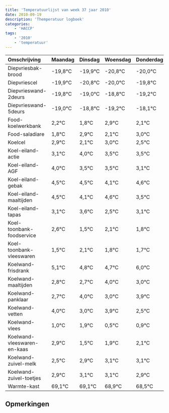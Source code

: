 ```yaml
---
title: 'Temperatuurlijst van week 37 jaar 2010'
date: 2010-09-19
description: 'Themperatuur logboek'
categories:
    - 'HACCP'
tags:
    - '2010'
    - 'temperatuur'
---
```

|Omschrijving|Maandag|Dinsdag|Woensdag|Donderdag|Vrijdag|Zaterdag|Zondag|
|:---|:---|:---|:---|:---|:---|:---|:---|
|Diepvriesbak-brood|-19,8°C|-19,9°C|-20,8°C|-20,0°C|-19,8°C|-20,2°C|-19,1°C|
|Diepvriescel|-19,9°C|-20,8°C|-20,0°C|-19,8°C|-20,2°C|-19,1°C|-19,9°C|
|Diepvrieswand-2deurs|-19,8°C|-19,0°C|-18,8°C|-19,2°C|-18,1°C|-18,9°C|-18,0°C|
|Diepvrieswand-5deurs|-19,0°C|-18,8°C|-19,2°C|-18,1°C|-18,9°C|-18,0°C|-18,5°C|
|Food-koelwerkbank|2,2°C|1,8°C|2,9°C|2,1°C|3,0°C|2,5°C|2,5°C|
|Food-saladiare|1,8°C|2,9°C|2,1°C|3,0°C|2,5°C|2,5°C|2,1°C|
|Koelcel|2,9°C|2,1°C|3,0°C|2,5°C|2,5°C|2,1°C|2,6°C|
|Koel-eiland-actie|3,1°C|4,0°C|3,5°C|3,5°C|3,1°C|3,6°C|2,5°C|
|Koel-eiland-AGF|4,0°C|3,5°C|3,5°C|3,1°C|3,6°C|2,5°C|3,1°C|
|Koel-eiland-gebak|4,5°C|4,5°C|4,1°C|4,6°C|3,5°C|4,1°C|3,8°C|
|Koel-eiland-maaltijden|4,5°C|4,1°C|4,6°C|3,5°C|4,1°C|3,8°C|3,7°C|
|Koel-eiland-tapas|3,1°C|3,6°C|2,5°C|3,1°C|2,8°C|2,7°C|4,0°C|
|Koel-toonbank-foodservice|2,6°C|1,5°C|2,1°C|1,8°C|1,7°C|3,0°C|2,0°C|
|Koel-toonbank-vleeswaren|1,5°C|2,1°C|1,8°C|1,7°C|3,0°C|2,0°C|2,9°C|
|Koelwand-frisdrank|5,1°C|4,8°C|4,7°C|6,0°C|5,0°C|5,9°C|4,5°C|
|Koelwand-maaltijden|2,8°C|2,7°C|4,0°C|3,0°C|3,9°C|2,5°C|2,9°C|
|Koelwand-panklaar|2,7°C|4,0°C|3,0°C|3,9°C|2,5°C|2,9°C|3,1°C|
|Koelwand-vetten|4,0°C|3,0°C|3,9°C|2,5°C|2,9°C|3,1°C|3,1°C|
|Koelwand-vlees|1,0°C|1,9°C|0,5°C|0,9°C|1,1°C|1,1°C|0,9°C|
|Koelwand-vleeswaren-en-kaas|2,9°C|1,5°C|1,9°C|2,1°C|2,1°C|1,9°C|1,5°C|
|Koelwand-zuivel-melk|2,5°C|2,9°C|3,1°C|3,1°C|2,9°C|2,5°C|4,0°C|
|Koelwand-zuivel-toetjes|2,9°C|3,1°C|3,1°C|2,9°C|2,5°C|4,0°C|3,9°C|
|Warmte-kast|69,1°C|69,1°C|68,9°C|68,5°C|70,0°C|69,9°C|69,0°C|

## Opmerkingen


